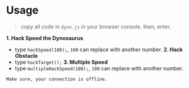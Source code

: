 # Usage
> copy all code in `dyno.js` in your browser console.
> then, enter.

**1. Hack Speed the Dynosaurus**
- type `hackSpeed(100);`, `100` can replace with another number.
**2. Hack Obstacle**
- type `hackTarget();`
**3. Multiple Speed**
- type `multipleHackSpeed(100);`, `100` can replace with another number.

`Make sure, your connection is offline.`
